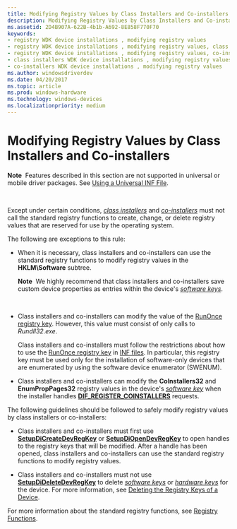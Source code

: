 ```yaml
---
title: Modifying Registry Values by Class Installers and Co-installers
description: Modifying Registry Values by Class Installers and Co-installers
ms.assetid: 2D4B907A-622B-4b1b-A692-8E858F770F70
keywords:
- registry WDK device installations , modifying registry values
- registry WDK device installations , modifying registry values, class installers
- registry WDK device installations , modifying registry values, co-installers
- class installers WDK device installations , modifying registry values
- co-installers WDK device installations , modifying registry values
ms.author: windowsdriverdev
ms.date: 04/20/2017
ms.topic: article
ms.prod: windows-hardware
ms.technology: windows-devices
ms.localizationpriority: medium
---
```


# Modifying Registry Values by Class Installers and Co-installers


**Note**  Features described in this section are not supported in universal or mobile driver packages. See [Using a Universal INF File](using-a-universal-inf-file.md).

 

Except under certain conditions, [*class installers*](https://msdn.microsoft.com/library/windows/hardware/ff556274#wdkgloss-class-installer) and [*co-installers*](https://msdn.microsoft.com/library/windows/hardware/ff556274#wdkgloss-co-installer) must not call the standard registry functions to create, change, or delete registry values that are reserved for use by the operating system.

The following are exceptions to this rule:

-   When it is necessary, class installers and co-installers can use the standard registry functions to modify registry values in the **HKLM\\Software** subtree.

    **Note**  We highly recommend that class installers and co-installers save custom device properties as entries within the device's [*software keys*](https://msdn.microsoft.com/library/windows/hardware/ff556336#wdkgloss-software-key).

     

-   Class installers and co-installers can modify the value of the [RunOnce registry key](runonce-registry-key.md). However, this value must consist of only calls to *Rundll32.exe*.

    Class installers and co-installers must follow the restrictions about how to use the [RunOnce registry key](runonce-registry-key.md) in [INF files](inf-files.md). In particular, this registry key must be used only for the installation of software-only devices that are enumerated by using the software device enumerator (SWENUM).

-   Class installers and co-installers can modify the **CoInstallers32** and **EnumPropPages32** registry values in the device's [*software key*](https://msdn.microsoft.com/library/windows/hardware/ff556336#wdkgloss-software-key) when the installer handles [**DIF_REGISTER_COINSTALLERS**](https://msdn.microsoft.com/library/windows/hardware/ff543715) requests.

The following guidelines should be followed to safely modify registry values by class installers or co-installers:

-   Class installers and co-installers must first use [**SetupDiCreateDevRegKey**](https://msdn.microsoft.com/library/windows/hardware/ff550973) or [**SetupDiOpenDevRegKey**](https://msdn.microsoft.com/library/windows/hardware/ff552079) to open handles to the registry keys that will be modified. After a handle has been opened, class installers and co-installers can use the standard registry functions to modify registry values.

-   Class installers and co-installers must not use [**SetupDiDeleteDevRegKey**](https://msdn.microsoft.com/library/windows/hardware/ff550991) to delete [*software keys*](https://msdn.microsoft.com/library/windows/hardware/ff556336#wdkgloss-software-key) or [*hardware keys*](https://msdn.microsoft.com/library/windows/hardware/ff556288#wdkgloss-hardware-key) for the device. For more information, see [Deleting the Registry Keys of a Device](deleting-the-registry-keys-of-a-device.md).

For more information about the standard registry functions, see [Registry Functions](http://go.microsoft.com/fwlink/p/?linkid=194529).

 

 





